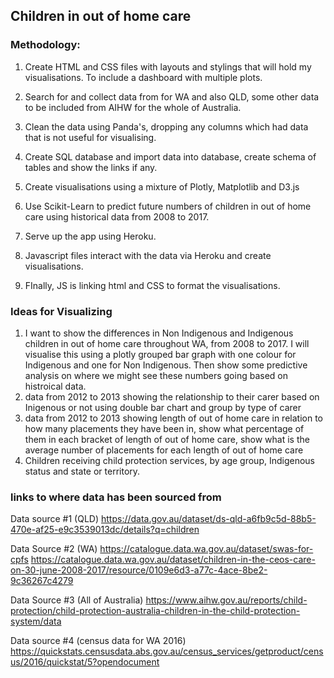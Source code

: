 ## Children in out of home care

### Methodology: 

1. Create HTML and CSS files with layouts and stylings that will hold my visualisations. To include a dashboard with multiple plots.

2. Search for and collect data from for WA and also QLD, some other data to be included from AIHW for the whole of Australia.  

3. Clean the data using Panda's, dropping any columns which had data that is not useful for visualising.

4. Create SQL database and import data into database, create schema of tables and show the links if any.

5. Create visualisations using a mixture of Plotly, Matplotlib and D3.js

6. Use Scikit-Learn to predict future numbers of children in out of home care using historical data from 2008 to 2017. 

6. Serve up the app using Heroku. 

7. Javascript files interact with the data via Heroku and create visualisations.

8. FInally, JS is linking html and CSS to format the visualisations.

### Ideas for Visualizing
1. I want to show the differences in Non Indigenous and Indigenous children in out of home care throughout WA, from 2008 to 2017. I will visualise this using a plotly grouped bar graph with one colour for Indigenous and one for Non Indigenous. Then show some predictive analysis on where we might see these numbers going based on histroical data. 
2. data from 2012 to 2013 showing the relationship to their carer based on Inigenous or not using double bar chart and group by type of carer
3. data from 2012 to 2013 showing length of out of home care in relation to how many placements they have been in, show what percentage of them in each bracket of length of out of home care, show what is the average number of placements for each length of out of home care 
4. Children receiving child protection services, by age group, Indigenous status and state or territory. 

### links to where data has been sourced from
Data source #1 (QLD)
https://data.gov.au/dataset/ds-qld-a6fb9c5d-88b5-470e-af25-e9c3539013dc/details?q=children

Data Source #2 (WA)
https://catalogue.data.wa.gov.au/dataset/swas-for-cpfs
https://catalogue.data.wa.gov.au/dataset/children-in-the-ceos-care-on-30-june-2008-2017/resource/0109e6d3-a77c-4ace-8be2-9c36267c4279

Data Source #3 (All of Australia)
https://www.aihw.gov.au/reports/child-protection/child-protection-australia-children-in-the-child-protection-system/data

Data source #4 (census data for WA 2016)
https://quickstats.censusdata.abs.gov.au/census_services/getproduct/census/2016/quickstat/5?opendocument
